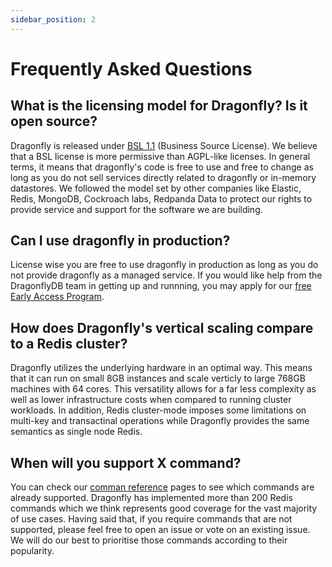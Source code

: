 ```yaml
---
sidebar_position: 2
---
```


# Frequently Asked Questions

## What is the licensing model for Dragonfly? Is it open source?
Dragonfly is released under [BSL 1.1](https://github.com/dragonflydb/dragonfly/blob/main/LICENSE.md) (Business Source License). We believe that a BSL license is more permissive than AGPL-like licenses. In general terms, it means that dragonfly's code is free to use and free to change as long as you do not sell services directly related to dragonfly or in-memory datastores.
We followed the model set by other companies like Elastic, Redis, MongoDB, Cockroach labs, Redpanda Data to protect our rights to provide service and support for the software we are building.

## Can I use dragonfly in production?
License wise you are free to use dragonfly in production as long as you do not provide dragonfly as a managed service. If you would like help from the DragonflyDB team in getting up and runnning, you may apply for our [free Early Access Program](https://dragonflydb.io/early-access).

## How does Dragonfly's vertical scaling compare to a Redis cluster?
Dragonfly utilizes the underlying hardware in an optimal way. This means that it can run on small 8GB instances and scale verticly to large 768GB machines with 64 cores. This versatility allows for a far less complexity as well as lower infrastructure costs when compared to running cluster workloads. In addition, Redis cluster-mode imposes some limitations on multi-key and transactinal operations while Dragonfly provides the same semantics as single node Redis.

## When will you support X command?
You can check our [comman reference](../command-reference/) pages to see which commands are already supported.
Dragonfly has implemented more than 200 Redis commands which we think represents good coverage
for the vast majority of use cases. Having said that, if you require commands that are not supported,
please feel free to open an issue or vote on an existing issue.
We will do our best to prioritise those commands according to their popularity.
